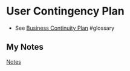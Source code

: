 # User Contingency Plan
- See [Business Continuity Plan](business-continuity-plan.md) #glossary 
## My Notes
[Notes](mynotes/user-contingency-plan-notes.md)
